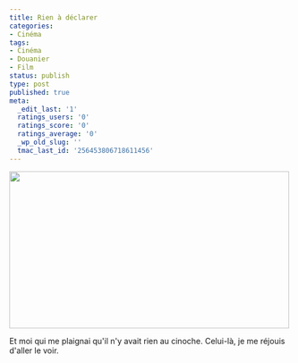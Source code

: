 ```yaml
---
title: Rien à déclarer
categories:
- Cinéma
tags:
- Cinéma
- Douanier
- Film
status: publish
type: post
published: true
meta:
  _edit_last: '1'
  ratings_users: '0'
  ratings_score: '0'
  ratings_average: '0'
  _wp_old_slug: ''
  tmac_last_id: '256453806718611456'
---
```

<img class="alignnone size-medium wp-image-2730" title="Rien à déclarer" src="https://dlgjp9x71cipk.cloudfront.net/2011/01/rienadeclarer-500x281.png" alt="" width="500" height="281" />

Et moi qui me plaignai qu'il n'y avait rien au cinoche. Celui-là, je me réjouis d'aller le voir.

<!--more-->

<object classid="clsid:d27cdb6e-ae6d-11cf-96b8-444553540000" width="500" height="300" codebase="https://download.macromedia.com/pub/shockwave/cabs/flash/swflash.cab#version=6,0,40,0"><param name="allowFullScreen" value="true" /><param name="allowscriptaccess" value="always" /><param name="src" value="https://www.youtube.com/v/ipxFN1Ls8bI?fs=1&amp;hl=fr_FR" /><param name="allowfullscreen" value="true" /><embed type="application/x-shockwave-flash" width="500" height="300" src="https://www.youtube.com/v/ipxFN1Ls8bI?fs=1&amp;hl=fr_FR" allowscriptaccess="always" allowfullscreen="true"></embed></object>
